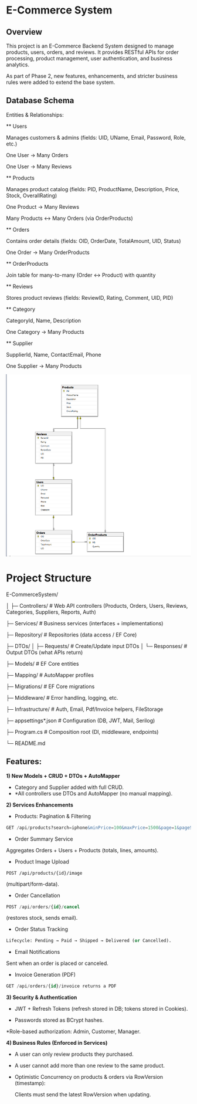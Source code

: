 ﻿# E-Commerce System

## Overview

This project is an E-Commerce Backend System designed to manage products, users, orders, and reviews.
It provides RESTful APIs for order processing, product management, user authentication, and business analytics.

As part of Phase 2, new features, enhancements, and stricter business rules were added to extend the base system.


## Database Schema

Entities & Relationships:

** Users

Manages customers & admins (fields: UID, UName, Email, Password, Role, etc.)

One User → Many Orders

One User → Many Reviews

** Products

Manages product catalog (fields: PID, ProductName, Description, Price, Stock, OverallRating)

One Product → Many Reviews

Many Products ↔ Many Orders (via OrderProducts)

** Orders

Contains order details (fields: OID, OrderDate, TotalAmount, UID, Status)

One Order → Many OrderProducts

** OrderProducts

Join table for many-to-many (Order ↔ Product) with quantity

** Reviews

Stores product reviews (fields: ReviewID, Rating, Comment, UID, PID)


** Category

CategoryId, Name, Description

One Category → Many Products


** Supplier

SupplierId, Name, ContactEmail, Phone

One Supplier → Many Products

![](1.png)


# Project Structure

E-CommerceSystem/

│
├─ Controllers/             # Web API controllers (Products, Orders, Users, Reviews, Categories, Suppliers, Reports, Auth)

├─ Services/                # Business services (interfaces + implementations)

├─ Repository/              # Repositories (data access / EF Core)

├─ DTOs/
│  ├─ Requests/             # Create/Update input DTOs
│  └─ Responses/            # Output DTOs (what APIs return)

├─ Models/                  # EF Core entities

├─ Mapping/                 # AutoMapper profiles

├─ Migrations/              # EF Core migrations

├─ Middleware/              # Error handling, logging, etc.

├─ Infrastructure/          # Auth, Email, Pdf/Invoice helpers, FileStorage

├─ appsettings*.json        # Configuration (DB, JWT, Mail, Serilog)

├─ Program.cs               # Composition root (DI, middleware, endpoints)

└─ README.md

## Features:

**1) New Models + CRUD + DTOs + AutoMapper**

* Category and Supplier added with full CRUD.
* *All controllers use DTOs and AutoMapper (no manual mapping).

**2) Services Enhancements**

* Products: Pagination & Filtering
```sql
GET /api/products?search=iphone&minPrice=100&maxPrice=1500&page=1&pageSize=20
```
* Order Summary Service

Aggregates Orders + Users + Products (totals, lines, amounts).

* Product Image Upload
```sal
POST /api/products/{id}/image
```  
(multipart/form-data).

* Order Cancellation
```sql
POST /api/orders/{id}/cancel 
```
(restores stock, sends email).

* Order Status Tracking
```sql 
Lifecycle: Pending → Paid → Shipped → Delivered (or Cancelled).
```
* Email Notifications

Sent when an order is placed or canceled.

* Invoice Generation (PDF)
```sql
GET /api/orders/{id}/invoice returns a PDF
```
**3) Security & Authentication**

* JWT + Refresh Tokens (refresh stored in DB; tokens stored in Cookies).

* Passwords stored as BCrypt hashes.

*Role-based authorization: Admin, Customer, Manager.

**4) Business Rules (Enforced in Services)**

* A user can only review products they purchased.

* A user cannot add more than one review to the same product.

* Optimistic Concurrency on products & orders via RowVersion (timestamp):

     Clients must send the latest RowVersion when updating.
